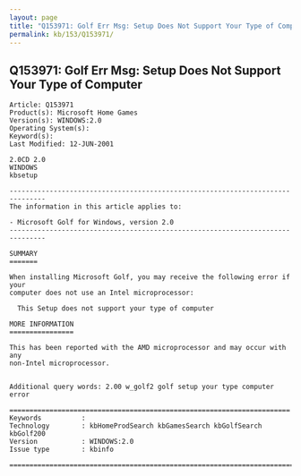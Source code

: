 ```yaml
---
layout: page
title: "Q153971: Golf Err Msg: Setup Does Not Support Your Type of Computer"
permalink: kb/153/Q153971/
---
```


## Q153971: Golf Err Msg: Setup Does Not Support Your Type of Computer

	Article: Q153971
	Product(s): Microsoft Home Games
	Version(s): WINDOWS:2.0
	Operating System(s): 
	Keyword(s): 
	Last Modified: 12-JUN-2001
	
	2.0CD 2.0
	WINDOWS
	kbsetup
	
	-------------------------------------------------------------------------------
	The information in this article applies to:
	
	- Microsoft Golf for Windows, version 2.0 
	-------------------------------------------------------------------------------
	
	SUMMARY
	=======
	
	When installing Microsoft Golf, you may receive the following error if your
	computer does not use an Intel microprocessor:
	
	  This Setup does not support your type of computer
	
	MORE INFORMATION
	================
	
	This has been reported with the AMD microprocessor and may occur with any
	non-Intel microprocessor.
	
	
	Additional query words: 2.00 w_golf2 golf setup your type computer error
	
	======================================================================
	Keywords          :  
	Technology        : kbHomeProdSearch kbGamesSearch kbGolfSearch kbGolf200
	Version           : WINDOWS:2.0
	Issue type        : kbinfo
	
	=============================================================================
	
